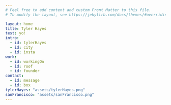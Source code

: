 ```yaml
---
# Feel free to add content and custom Front Matter to this file.
# To modify the layout, see https://jekyllrb.com/docs/themes/#overriding-theme-defaults

layout: home
title: Tyler Hayes
test: yo!
intro:
  - id: tylerHayes
  - id: city
  - id: insta
work:
  - id: workingOn
  - id: roof
  - id: founder
contact:
  - id: message
  - id: box
tylerHayes: "assets/tylerHayes.png"
sanFrancisco: "assets/sanFrancisco.png"
---
```

